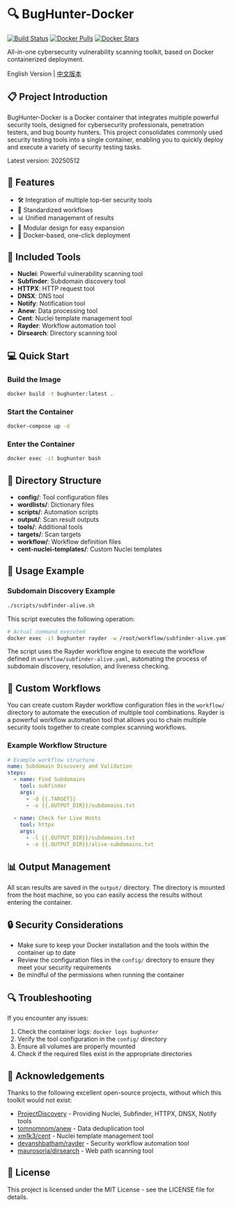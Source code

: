 # 🔍 BugHunter-Docker

[![Build Status](https://github.com/b1ank1108/BugHunter-Docker/actions/workflows/docker-build.yml/badge.svg)](https://github.com/b1ank1108/BugHunter-Docker/actions/workflows/docker-build.yml)
[![Docker Pulls](https://img.shields.io/docker/pulls/b1ank1108/bughunter)](https://hub.docker.com/r/b1ank1108/bughunter)
[![Docker Stars](https://img.shields.io/docker/stars/b1ank1108/bughunter)](https://hub.docker.com/r/b1ank1108/bughunter)

All-in-one cybersecurity vulnerability scanning toolkit, based on Docker containerized deployment.

English Version | [中文版本](README.md)

## 📋 Project Introduction

BugHunter-Docker is a Docker container that integrates multiple powerful security tools, designed for cybersecurity professionals, penetration testers, and bug bounty hunters. This project consolidates commonly used security testing tools into a single container, enabling you to quickly deploy and execute a variety of security testing tasks.

Latest version: 20250512

## 🚀 Features

- 🛠️ Integration of multiple top-tier security tools
- 🔄 Standardized workflows
- 📊 Unified management of results
- 🧩 Modular design for easy expansion
- 🐳 Docker-based, one-click deployment

## 🔧 Included Tools

- **Nuclei**: Powerful vulnerability scanning tool
- **Subfinder**: Subdomain discovery tool
- **HTTPX**: HTTP request tool
- **DNSX**: DNS tool
- **Notify**: Notification tool
- **Anew**: Data processing tool
- **Cent**: Nuclei template management tool
- **Rayder**: Workflow automation tool
- **Dirsearch**: Directory scanning tool

## 💻 Quick Start

### Build the Image

```bash
docker build -t bughunter:latest .
```

### Start the Container

```bash
docker-compose up -d
```

### Enter the Container

```bash
docker exec -it bughunter bash
```

## 📂 Directory Structure

- **config/**: Tool configuration files
- **wordlists/**: Dictionary files
- **scripts/**: Automation scripts
- **output/**: Scan result outputs
- **tools/**: Additional tools
- **targets/**: Scan targets
- **workflow/**: Workflow definition files
- **cent-nuclei-templates/**: Custom Nuclei templates

## 📝 Usage Example

### Subdomain Discovery Example

```bash
./scripts/subfinder-alive.sh
```

This script executes the following operation:
```bash
# Actual command executed
docker exec -it bughunter rayder -w /root/workflow/subfinder-alive.yaml
```

The script uses the Rayder workflow engine to execute the workflow defined in `workflow/subfinder-alive.yaml`, automating the process of subdomain discovery, resolution, and liveness checking.

## 🔄 Custom Workflows

You can create custom Rayder workflow configuration files in the `workflow/` directory to automate the execution of multiple tool combinations. Rayder is a powerful workflow automation tool that allows you to chain multiple security tools together to create complex scanning workflows.

### Example Workflow Structure

```yaml
# Example workflow structure
name: Subdomain Discovery and Validation
steps:
  - name: Find Subdomains
    tool: subfinder
    args:
      - -d {{.TARGET}}
      - -o {{.OUTPUT_DIR}}/subdomains.txt
  
  - name: Check for Live Hosts
    tool: httpx
    args:
      - -l {{.OUTPUT_DIR}}/subdomains.txt
      - -o {{.OUTPUT_DIR}}/alive-subdomains.txt
```

## 📊 Output Management

All scan results are saved in the `output/` directory. The directory is mounted from the host machine, so you can easily access the results without entering the container.

## 🔒 Security Considerations

- Make sure to keep your Docker installation and the tools within the container up to date
- Review the configuration files in the `config/` directory to ensure they meet your security requirements
- Be mindful of the permissions when running the container

## 🔍 Troubleshooting

If you encounter any issues:

1. Check the container logs: `docker logs bughunter`
2. Verify the tool configuration in the `config/` directory
3. Ensure all volumes are properly mounted
4. Check if the required files exist in the appropriate directories

## 🙏 Acknowledgements

Thanks to the following excellent open-source projects, without which this toolkit would not exist:

- [ProjectDiscovery](https://github.com/projectdiscovery) - Providing Nuclei, Subfinder, HTTPX, DNSX, Notify tools
- [tomnomnom/anew](https://github.com/tomnomnom/anew) - Data deduplication tool
- [xm1k3/cent](https://github.com/xm1k3/cent) - Nuclei template management tool
- [devanshbatham/rayder](https://github.com/devanshbatham/rayder) - Security workflow automation tool
- [maurosoria/dirsearch](https://github.com/maurosoria/dirsearch) - Web path scanning tool

## 📄 License

This project is licensed under the MIT License - see the LICENSE file for details. 